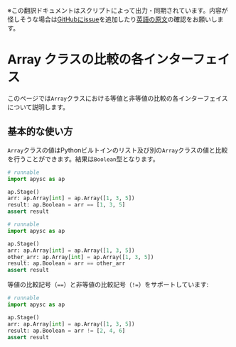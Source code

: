 <span class="inconspicuous-txt">※この翻訳ドキュメントはスクリプトによって出力・同期されています。内容が怪しそうな場合は<a href="https://github.com/simon-ritchie/apysc/issues" target="_blank">GitHubにissue</a>を追加したり[英語の原文](https://simon-ritchie.github.io/apysc/en/array_comparison.html)の確認をお願いします。</span>

# Array クラスの比較の各インターフェイス

このページでは`Array`クラスにおける等値と非等値の比較の各インターフェイスについて説明します。

## 基本的な使い方

`Array`クラスの値はPythonビルトインのリスト及び別の`Array`クラスの値と比較を行うことができます。結果は`Boolean`型となります。

```py
# runnable
import apysc as ap

ap.Stage()
arr: ap.Array[int] = ap.Array([1, 3, 5])
result: ap.Boolean = arr == [1, 3, 5]
assert result
```

```py
# runnable
import apysc as ap

ap.Stage()
arr: ap.Array[int] = ap.Array([1, 3, 5])
other_arr: ap.Array[int] = ap.Array([1, 3, 5])
result: ap.Boolean = arr == other_arr
assert result
```

等値の比較記号（`==`）と非等値の比較記号（`!=`）をサポートしています:

```py
# runnable
import apysc as ap

ap.Stage()
arr: ap.Array[int] = ap.Array([1, 3, 5])
result: ap.Boolean = arr != [2, 4, 6]
assert result
```